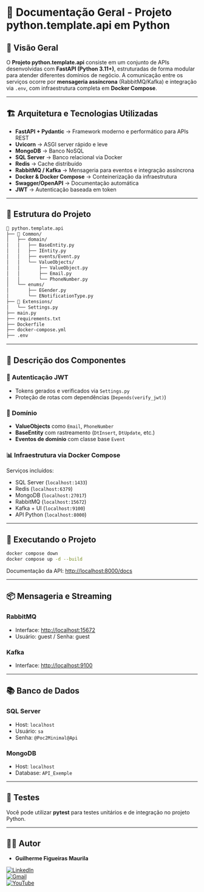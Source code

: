# 📘 Documentação Geral - Projeto python.template.api em Python

## 📖 Visão Geral
O **Projeto python.template.api** consiste em um conjunto de APIs desenvolvidas com **FastAPI (Python 3.11+)**, estruturadas de forma modular para atender diferentes domínios de negócio. A comunicação entre os serviços ocorre por **mensageria assíncrona** (RabbitMQ/Kafka) e integração via `.env`, com infraestrutura completa em **Docker Compose**.

---

## 🏗 Arquitetura e Tecnologias Utilizadas

- **FastAPI + Pydantic** → Framework moderno e performático para APIs REST
- **Uvicorn** → ASGI server rápido e leve
- **MongoDB** → Banco NoSQL
- **SQL Server** → Banco relacional via Docker
- **Redis** → Cache distribuído
- **RabbitMQ / Kafka** → Mensageria para eventos e integração assíncrona
- **Docker & Docker Compose** → Conteinerização da infraestrutura
- **Swagger/OpenAPI** → Documentação automática
- **JWT** → Autenticação baseada em token

---

## 📁 Estrutura do Projeto

```bash
📂 python.template.api
├── 📂 Common/
│   ├── domain/
│   │   ├── BaseEntity.py
│   │   ├── IEntity.py
│   │   ├── events/Event.py
│   │   └── ValueObjects/
│   │       ├── ValueObject.py
│   │       ├── Email.py
│   │       └── PhoneNumber.py
│   └── enums/
│       ├── EGender.py
│       └── ENotificationType.py
├── 📂 Extensions/
│   └── Settings.py
├── main.py
├── requirements.txt
├── Dockerfile
├── docker-compose.yml
├── .env
```

---

## 📌 Descrição dos Componentes

### 🔐 Autenticação JWT
- Tokens gerados e verificados via `Settings.py`
- Proteção de rotas com dependências (`Depends(verify_jwt)`)

### 🧱 Domínio
- **ValueObjects** como `Email`, `PhoneNumber`
- **BaseEntity** com rastreamento (`DtInsert`, `DtUpdate`, etc.)
- **Eventos de domínio** com classe base `Event`

### 📊 Infraestrutura via Docker Compose

Serviços incluídos:
- SQL Server (`localhost:1433`)
- Redis (`localhost:6379`)
- MongoDB (`localhost:27017`)
- RabbitMQ (`localhost:15672`)
- Kafka + UI (`localhost:9100`)
- API Python (`localhost:8000`)

---

## 🚀 Executando o Projeto

```bash
docker compose down
docker compose up -d --build
```

Documentação da API:
[http://localhost:8000/docs](http://localhost:8000/docs)

---

## 📦 Mensageria e Streaming

### RabbitMQ
- Interface: [http://localhost:15672](http://localhost:15672)
- Usuário: guest / Senha: guest

### Kafka
- Interface: [http://localhost:9100](http://localhost:9100)

---

## 📚 Banco de Dados

### SQL Server
- Host: `localhost`
- Usuário: `sa`
- Senha: `@Poc2Minimal@Api`

### MongoDB
- Host: `localhost`
- Database: `API_Exemple`

---

## 🧪 Testes
Você pode utilizar **pytest** para testes unitários e de integração no projeto Python.

---

## 👨‍💻 Autor

- **Guilherme Figueiras Maurila**

[![LinkedIn](https://img.shields.io/badge/-Guilherme_Maurila-blue?style=flat-square&logo=Linkedin&logoColor=white)](https://www.linkedin.com/in/guilherme-maurila)  
[![Gmail](https://img.shields.io/badge/-gfmaurila@gmail.com-c14438?style=flat-square&logo=Gmail&logoColor=white)](mailto:gfmaurila@gmail.com)  
[![YouTube](https://img.shields.io/badge/YouTube-FF0000?style=flat-square&logo=youtube&logoColor=white)](https://www.youtube.com/channel/UCjy19AugQHIhyE0Nv558jcQ)